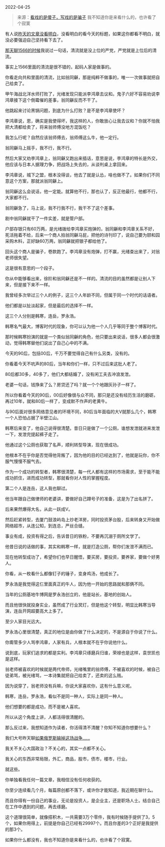 2022-04-25

> 来源：[看戏的是傻子，写戏的是骗子](http://mp.weixin.qq.com/s?__biz=MzU3NDc5Nzc0NQ==&mid=2247516011&idx=2&sn=ddd074155cd6283a4bb1468f23aee7a2&chksm=fd2e1db5ca5994a3ca5602f3a06ca003513a741ce870f95766ed0eeb3e2a8867f3226e694b7c&scene=27#wechat_redirect)
> 我不知道你是来看什么的，也许看了个寂寞

有人说[昨天的文章没看明白](http://mp.weixin.qq.com/s?__biz=MzU3NDc5Nzc0NQ==&mid=2247515985&idx=2&sn=5ccfb7eb62ba3802bf28a0bc94e4d9ca&chksm=fd2e1d8fca59949985157ed744f57977ff9e844bbad3fbecc4d870bcd6661fb50cfaa23d867f&scene=21#wechat_redirect)，没看明白的看今天的标题，如果这你都看不明白，就没必要强迫自己坚持看下去了。  

  

[那天聊1566的时候](http://mp.weixin.qq.com/s?__biz=MzU3NDc5Nzc0NQ==&mid=2247515891&idx=1&sn=3d0edc8d5e2e5ed040d036243b0a7e7e&chksm=fd2e1c2dca59953bfd2498b40f8987f70a21c0b73c08fe0238eb3c9135112b8e7f0efe31766e&scene=21#wechat_redirect)我说过一句话，清流就是没上位的严党，严党就是上位后的清流。  

  

事实上1566里面的清流是很不错的，起码人家是做事的。  

  

你看走向共和里面的清流，比如翁同龢，那是纯粹不做事的，唯一一次做事就把自己给卖了。

  

甲午海战北洋水师打败了，光绪发现只能派李鸿章去议和。鬼子六好不容易劝说李鸿章接下这个倒霉催的差事，翁同龢反而不干了。  

  

他跳起来讨论黑锅问题，到底为什么打败？是不是李鸿章使坏？

  

李鸿章说，恩，确实是我使得坏，我这样的人，你敢放心让我去议和？你就不怕我把大清都给卖了，将来翁师傅没地方混饭吃？

  

我怎么行呢？自然应该翁师傅去，翁师傅这么牛，他一定行。

  

翁同龢马上摇手，我不行，我不行。

  

然后大家又劝李鸿章上，翁同龢又跑出来插话，意思是说，李鸿章的特长是外交，他应该与日本人据理力争，把战场上失去的，从谈判桌上拿回来。

  

李鸿章说，城下之盟，根本没得谈，他去了就是认怂，啥也做不了。如果你们不同意这个方案，那就派翁同龢上。

  

翁同龢这么会说话，他一定能。就算他不行，那也认了，反正他最行，他都不行，大家都不行。

  

翁同龢急了，马上说，我不行我不行，我干不了这个差事。

  

剧中翁同龢就干了一件实差，就是管户部。

  

户部存银只有60万两，是光绪拨给李鸿章买炮弹的，翁同龢和李鸿章关系不好，死活拖着不给，后来一个商人拍翁同龢马屁，把他的诗刊印了，说自己要为颐和园采购木料，正好缺60万两，翁同龢就把银子都给他了。

  

回头这个商人是骗子，卷款跑了。李鸿章没有炮弹，打不赢，光绪查出来了，对翁老师很失望。

  

这是很有意思的一个段子。  

  

你从中能够看出来，徐阶和翁同龢还是不一样的。清流的目的虽然都是让别人下来，但是接下来不一样。

  

我曾经多次举过三个人的例子，这三个人年龄不同，但属于同一个时代的话语者。  

  

他们都是以扯淡起家，但是最后的选择不一样。

  

这三个人分别是韩寒，连岳，罗永浩。

  

韩寒名气最大，博客时代的现象，你可以认为他一个人几乎等同于整个博客时代。  

  

那时候韩寒扮演的就是一个类似翁同龢的角色，他只要出来说话，很多人都会很激动，觉得韩寒替他们说出了自己心中的不满。

  

今天的90后，包括00后，千万不要觉得自己有什么另类，没有的。

  

你看着今天不吭声的80后，当年和你们一样，只不过后来这批人老了。  

  

80后都30多，40多了，他们大都结婚了，没有闲工夫去冲浪发泄。

  

老婆一句话，钱挣来了么？房贷还了吗？就一个个地跟灰孙子一样了。

  

所以你看着今天的90后，00后好像很与众不同，那只是还没有经历生活的磨砺，再过10年，就和80后一样了，变成默不作声的老黄牛。  

  

与90后面对很多网络意见者的环境不同，80后当年面临的大V就那么几个，韩寒一个人恐怕占据了半壁江山。  

  

韩寒后来变了，他自己说得很清楚。昔日只是做了一个公厕，谁想发泄就进来发泄一下，发泄完提起裤子走了。  

  

他通过这个公厕也获取了名声，顺利转型导演，现在很成功。

  

他根本不在乎你是否觉得他背叛了，因为他的目的已经达到了，他就是玩你，你不服气慢慢不服气去。  

  

作为一个成功的转型者，韩寒很清楚，每一代人都有这样的市场需求，至于能不能成功抓住，进而成功转型，那就看你对人性的掌握程度。  

  

第二个人是连岳，这人我也聊过。  

  

他当年跟自己做律师的老婆讲，要做好自己蹲号子的准备，这是为了出名拼了。

  

后来果然爆得大名，从此一跃成V。

  

然后赶紧转型，去厦门鼓浪屿岛上炒老洋房，同时投资茅台股，后来转身又开始做网络超市，从连公知，到连总，严丝合缝。

  

事业有成，投资有得之后，告诉昔日的铁粉，不要再沉溺于厕所文学了。

  

他昔日说的话做的事，其实和韩寒一样，就是打造公厕，帮你们发泄不满而已。

  

现在他转型成功了，希望你们也早日醒悟，要买房，要投资，要养家，要做个好男人。

  

你看，从一枚看什么都像钉子的锤子，变身鸡汤，他成长了。

  

罗永浩是我觉得这仨里面真正的牛人，因为他一开始的思路就和那俩不同。

  

当年的公厕基地牛博网是罗永浩创立的，他是站长，基地的创始人。

  

而且他很快就投身实业，虽然成了行业冥灯，但是他这个转型，明显比韩寒当导演，连岳开网超要高大上多了。  

  

至少人家目光远大。  

  

罗永浩心里很清楚，真正的地位是由你做了什么决定的，不是源自于你说了什么。  

  

你甭管多少人骂李鸿章，人家有兵，人根本就不在乎你说他什么。  

  

说到底，玩家们追求的都是实利。李鸿章只琢磨兵归谁，荣禄也是这样，袁世凯也是这样。  

  

翁老师被喜欢的时候就是两代帝师，光绪嘴里的翁师傅，不被喜欢的时候，被自己徒弟骂，被光绪骂，一本诗集就把自己给卖了，还卖的这么贱。

  

因为说穿了，翁老师没有兵嘛，你说大家喜欢你，这有什么意义呢。

  

韩寒，连岳，罗永浩，看似不是同一种人，实际上是同一种人。  

  

他们想要的都是成功，而不是被人喜欢。  

  

所以从这个角度上讲，人都活得很清醒的。  

  

那么反过来，我想知道作为读者，你活得清不清醒？你知不知道你想要什么？  

  

我们大号昨天聊[如果俄罗斯输掉这场战争......](http://mp.weixin.qq.com/s?__biz=MzU0MjYwNDU2Mw==&mid=2247505192&idx=1&sn=336bbdf51b49c02a8b0be9733a1ff081&chksm=fb1ab954cc6d30428e5dc3f35e60cd97688440a9bd40b411ee40aef185ec213970242fa78779&scene=21#wechat_redirect)  

  

我关不关心大国政治？不关心的，其实一点都不关心。  

  

我关心的东西非常局限，外汇，商品，股市，债市，楼市，行业。  

  

就这些。  

  

你单独看我任何一篇文章，我相信没有任何收获的。  

  

你至少连续看几个月，每篇原创都不落下，或许你才能知道，我近期在聊什么。

  

而且你得有一份自己的事业，无论是投资人，是企业主，还是职场人士。结合自己在工作中遇到的问题，再去琢磨。  

  

这个道理很简单，就像搭积木，一共需要3万个零件，我有时候随手提供了3，5个，如果你用得上，前提是你自己已经有29997个。而且你差的3个正好是我提供的那3个。

  

如果你什么都没有，我也不知道你是来看什么的，也许看了个寂寞。

